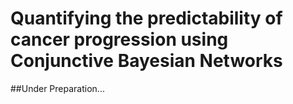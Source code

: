 # Quantifying the predictability of cancer progression using Conjunctive Bayesian Networks

##Under Preparation...
